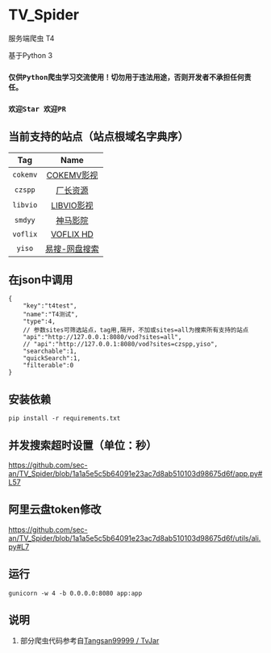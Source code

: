 # TV_Spider
服务端爬虫 T4

基于Python 3
### `仅供Python爬虫学习交流使用！切勿用于违法用途，否则开发者不承担任何责任。`
### `欢迎Star 欢迎PR`
## 当前支持的站点（站点根域名字典序）
|Tag|Name|
| :----: | :----: |
|`cokemv`|[COKEMV影视](https://cokemv.me/)|
|`czspp`|[厂长资源](https://czspp.com/)|
|`libvio`|[LIBVIO影视](https://www.libvio.me/)|
|`smdyy`|[神马影院](https://www.smdyy.cc/)|
|`voflix`|[VOFLIX HD](https://www.voflix.com/)|
|`yiso`|[易搜-网盘搜索](https://yiso.fun/)|
## 在json中调用
```
{
    "key":"t4test",
    "name":"T4测试",
    "type":4,
    // 参数sites可筛选站点，tag用,隔开，不加或sites=all为搜索所有支持的站点
    "api":"http://127.0.0.1:8080/vod?sites=all",
    // "api":"http://127.0.0.1:8080/vod?sites=czspp,yiso",
    "searchable":1,
    "quickSearch":1,
    "filterable":0
}
```
## 安装依赖
```pip install -r requirements.txt```
## 并发搜索超时设置（单位：秒）
https://github.com/sec-an/TV_Spider/blob/1a1a5e5c5b64091e23ac7d8ab510103d98675d6f/app.py#L57
## 阿里云盘token修改
https://github.com/sec-an/TV_Spider/blob/1a1a5e5c5b64091e23ac7d8ab510103d98675d6f/utils/ali.py#L7
## 运行
```gunicorn -w 4 -b 0.0.0.0:8080 app:app```

## 说明
1. 部分爬虫代码参考自[Tangsan99999 / TvJar](https://github.com/Tangsan99999/TvJar)
